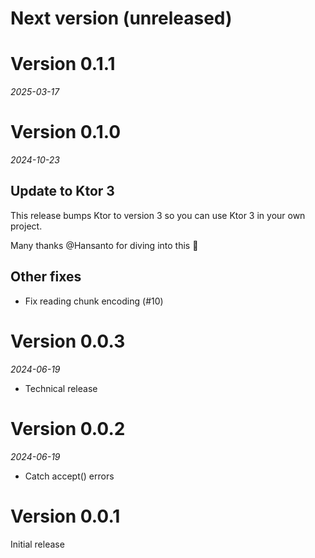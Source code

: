 # Next version (unreleased)

# Version 0.1.1
_2025-03-17_

# Version 0.1.0
_2024-10-23_

## Update to Ktor 3

This release bumps Ktor to version 3 so you can use Ktor 3 in your own project.

Many thanks @Hansanto for diving into this 💙


## Other fixes

* Fix reading chunk encoding (#10)

# Version 0.0.3
_2024-06-19_

* Technical release 

# Version 0.0.2
_2024-06-19_

* Catch accept() errors

# Version 0.0.1

Initial release
